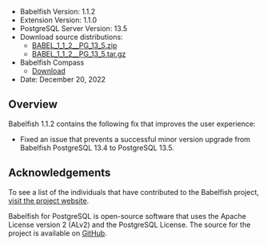 
- Babelfish Version: 1.1.2
- Extension Version: 1.1.0
- PostgreSQL Server Version: 13.5
- Download source distributions:
  - [BABEL_1_1_2__PG_13_5.zip](https://github.com/babelfish-for-postgresql/babelfish-for-postgresql/releases/download/BABEL_1_1_2__PG_13_5/BABEL_1_1_2__PG_13_5.zip)
  - [BABEL_1_1_2__PG_13_5.tar.gz](https://github.com/babelfish-for-postgresql/babelfish-for-postgresql/releases/download/BABEL_1_1_2__PG_13_5/BABEL_1_1_2__PG_13_5.tar.gz)
- Babelfish Compass
  - [Download](https://github.com/babelfish-for-postgresql/babelfish_compass/releases)
- Date: December 20, 2022


## Overview

Babelfish 1.1.2 contains the following fix that improves the user experience:

- Fixed an issue that prevents a successful minor version upgrade from Babelfish PostgreSQL 13.4 to PostgreSQL 13.5.


## Acknowledgements

To see a list of the individuals that have contributed to the Babelfish project, [visit the project website](https://babelfishpg.org/contributors/).

Babelfish for PostgreSQL is open-source software that uses the Apache License version 2 (ALv2) and the PostgreSQL License. The source for the project is available on [GitHub](https://github.com/babelfish-for-postgresql). 

